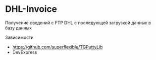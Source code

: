 # DHL-Invoice
Получение сведений с FTP DHL с последующей загрузкой данных в базу данных


Зависимости
- https://github.com/superflexible/TGPuttyLib
- DevExpress
